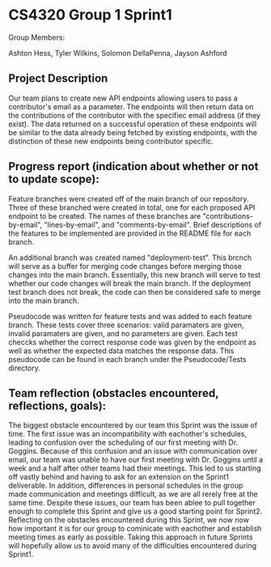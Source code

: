 # CS4320 Group 1 Sprint1

Group Members:

Ashton Hess, Tyler Wilkins, Solomon DellaPenna, Jayson Ashford

## Project Description

Our team plans to create new API endpoints allowing users to pass a contributor's email as a parameter. The endpoints will then return data on the contributions of the contributor with the specifiec email address (if they exist). The data returned on a successful operation of these endpoints will be similar to the data already being fetched by existing endpoints, with the distinction of these new endpoints being contributor specific.   

## Progress report (indication about whether or not to update scope):

Feature branches were created off of the main branch of our repository. Three of these branched were created in total, one for each proposed API endpoint to be created. The names of these branches are "contributions-by-email", "lines-by-email", and "comments-by-email". Brief descriptions of the features to be implemented are provided in the README file for each branch.  

An additional branch was created named "deployment-test". This brcnch will serve as a buffer for merging code changes before merging those changes into the main branch. Essentially, this new branch will serve to test whether our code changes will break the main branch. If the deployment test branch does not break, the code can then be considered safe to merge into the main branch.

Pseudocode was written for feature tests and was added to each feature branch. These tests cover three scenarios: valid paramaters are given, invalid paramaters are given, and no parameters are given. Each test checcks whether the correct response code was given by the endpoint as well as whether the expected data matches the response data. This pseudocode can be found in each branch under the Pseudocode/Tests directory.



## Team reflection (obstacles encountered, reflections, goals):

The biggest obstacle encountered by our team this Sprint was the issue of time. The first issue was an incompatibility with eachother's schedules, leading to confusion over the scheduling of our first meeting with Dr. Goggins. Because of this confusion and an issue with communication over email, our team was unable to have our first meeting with Dr. Goggins until a week and a half after other teams had their meetings. This led to us starting off vastly behind and having to ask for an extension on the Sprint1 deliverable. In addition, differences in personal schedules in the group made communication and meetings difficult, as we are all rerely free at the same time. Despite these issues, our team has been ablee to pull together enough to complete this Sprint and give us a good starting point for Sprint2. Reflecting on the obstacles encountered during this Sprint, we now now how important it is for our group to cominicate with eachother and establish meeting times as early as possible. Taking this approach in future Sprints will hopefully allow us to avoid many of the difficulties encountered during Sprint1.   

